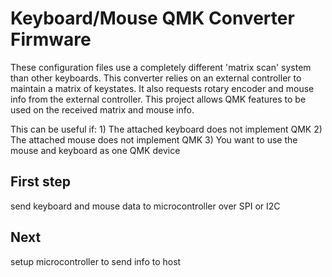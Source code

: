 Keyboard/Mouse QMK Converter Firmware
======================

These configuration files use a completely different 'matrix scan' system than other keyboards. This converter relies on an external controller to maintain a matrix of keystates. It also requests rotary encoder and mouse info from the external controller. This project allows QMK features to be used on the received matrix and mouse info.

This can be useful if:
    1) The attached keyboard does not implement QMK
    2) The attached mouse does not implement QMK 
    3) You want to use the mouse and keyboard as one QMK device

## First step

send keyboard and mouse data to microcontroller over SPI or I2C

## Next

setup microcontroller to send info to host